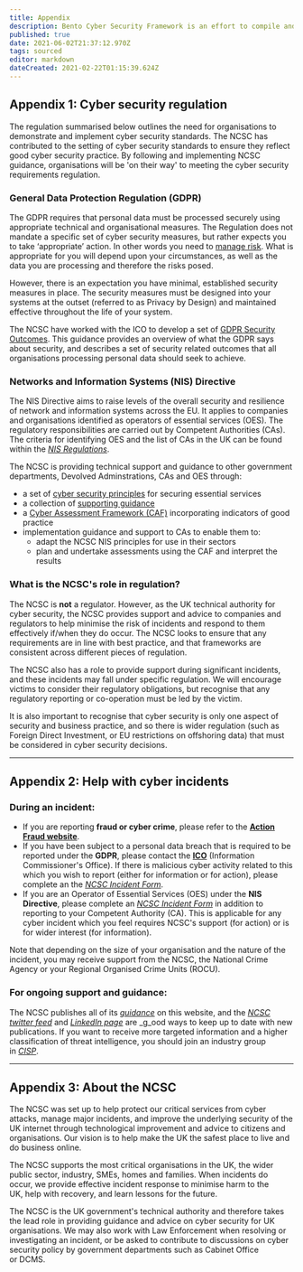 ```yaml
---
title: Appendix
description: Bento Cyber Security Framework is an effort to compile and present standardized approaches to cyber security. 
published: true
date: 2021-06-02T21:37:12.970Z
tags: sourced
editor: markdown
dateCreated: 2021-02-22T01:15:39.624Z
---
```


## Appendix 1: Cyber security regulation

The regulation summarised below outlines the need for organisations to demonstrate and implement cyber security standards. The NCSC has contributed to the setting of cyber security standards to ensure they reflect good cyber security practice. By following and implementing NCSC guidance, organisations will be 'on their way' to meeting the cyber security requirements regulation.  

### **General Data Protection Regulation (GDPR)**

The GDPR requires that personal data must be processed securely using appropriate technical and organisational measures. The Regulation does not mandate a specific set of cyber security measures, but rather expects you to take ‘appropriate’ action. In other words you need to [manage risk](https://www.ncsc.gov.uk/collection/board-toolkit?curPage=/collection/board-toolkit/risk-management-for-cyber-security). What is appropriate for you will depend upon your circumstances, as well as the data you are processing and therefore the risks posed.

However, there is an expectation you have minimal, established security measures in place. The security measures must be designed into your systems at the outset (referred to as Privacy by Design) and maintained effective throughout the life of your system.

The NCSC have worked with the ICO to develop a set of [GDPR Security Outcomes](https://www.ncsc.gov.uk/guidance/gdpr-security-outcomes). This guidance provides an overview of what the GDPR says about security, and describes a set of security related outcomes that all organisations processing personal data should seek to achieve. 

### **Networks and Information Systems (NIS) Directive**

The NIS Directive aims to raise levels of the overall security and resilience of network and information systems across the EU. It applies to companies and organisations identified as operators of essential services (OES). The regulatory responsibilities are carried out by Competent Authorities (CAs). The criteria for identifying OES and the list of CAs in the UK can be found within the [_NIS Regulations_](http://www.legislation.gov.uk/uksi/2018/506/contents/made).

The NCSC is providing technical support and guidance to other government departments, Devolved Adminstrations, CAs and OES through:

-   a set of [cyber security principles](https://www.ncsc.gov.uk/collection/nis-directive/cyber-assessment-framework/introduction-to-the-cyber-assessment-framework) for securing essential services
-   a collection of [supporting guidance](https://www.ncsc.gov.uk/collection/nis-directive)
-   a [Cyber Assessment Framework (CAF)](https://www.ncsc.gov.uk/collection/nis-directive/cyber-assessment-framework/introduction-to-the-cyber-assessment-framework) incorporating indicators of good practice
-   implementation guidance and support to CAs to enable them to:
    -   adapt the NCSC NIS principles for use in their sectors 
    -   plan and undertake assessments using the CAF and interpret the results

### **What is the NCSC's role in regulation?**

The NCSC is **not** a regulator. However, as the UK technical authority for cyber security, the NCSC provides support and advice to companies and regulators to help minimise the risk of incidents and respond to them effectively if/when they do occur. The NCSC looks to ensure that any requirements are in line with best practice, and that frameworks are consistent across different pieces of regulation.

The NCSC also has a role to provide support during significant incidents, and these incidents may fall under specific regulation. We will encourage victims to consider their regulatory obligations, but recognise that any regulatory reporting or co-operation must be led by the victim.

It is also important to recognise that cyber security is only one aspect of security and business practice, and so there is wider regulation (such as Foreign Direct Investment, or EU restrictions on offshoring data) that must be considered in cyber security decisions.

---

## Appendix 2: Help with cyber incidents

### **During an incident:**

-   If you are reporting **fraud or cyber crime**, please refer to the [**Action Fraud website**](https://www.actionfraud.police.uk/).
-   If you have been subject to a personal data breach that is required to be reported under the **GDPR**, please contact the [**ICO**](https://ico.org.uk/concerns/) (Information Commissioner's Office). If there is malicious cyber activity related to this which you wish to report (either for information or for action), please complete an the [_NCSC Incident Form_](https://www.ncsc.gov.uk/reporting-cyber-security-incident).
-   If you are an Operator of Essential Services (OES) under the **NIS Directive**, please complete an [_NCSC Incident Form_](https://www.ncsc.gov.uk/reporting-cyber-security-incident) in addition to reporting to your Competent Authority (CA). This is applicable for any cyber incident which you feel requires NCSC's support (for action) or is for wider interest (for information).

Note that depending on the size of your organisation and the nature of the incident, you may receive support from the NCSC, the National Crime Agency or your Regional Organised Crime Units (ROCU).

### **For ongoing support and guidance:**

The NCSC publishes all of its [_guidance_](https://www.ncsc.gov.uk/section/advice-guidance/all-topics) on this website, and the [_NCSC twitter feed_](https://twitter.com/NCSC) and [_LinkedIn page_](https://www.linkedin.com/company/national-cyber-security-centre) are _g_ood ways to keep up to date with new publications. If you want to receive more targeted information and a higher classification of threat intelligence, you should join an industry group in [_CISP_](https://www.ncsc.gov.uk/information/cyber-security-information-sharing-partnership--cisp-).

---

## Appendix 3: About the NCSC

The NCSC was set up to help protect our critical services from cyber attacks, manage major incidents, and improve the underlying security of the UK internet through technological improvement and advice to citizens and organisations. Our vision is to help make the UK the safest place to live and do business online.

The NCSC supports the most critical organisations in the UK, the wider public sector, industry, SMEs, homes and families. When incidents do occur, we provide effective incident response to minimise harm to the UK, help with recovery, and learn lessons for the future.

The NCSC is the UK government's technical authority and therefore takes the lead role in providing guidance and advice on cyber security for UK organisations. We may also work with Law Enforcement when resolving or investigating an incident, or be asked to contribute to discussions on cyber security policy by government departments such as Cabinet Office or DCMS.